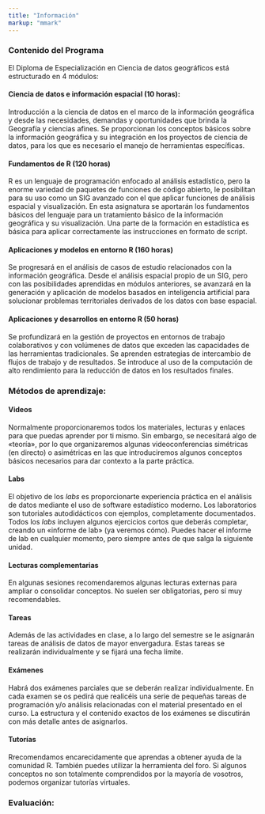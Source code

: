 ```yaml
---
title: "Información"
markup: "mmark"
---
```


### Contenido del Programa

El Diploma de Especialización en Ciencia de datos geográficos está estructurado en 4 módulos:

#### **Ciencia de datos e información espacial** (10 horas): 

Introducción a la ciencia de datos en el marco de la información geográfica y desde las necesidades, demandas y oportunidades que brinda la Geografía y ciencias afines. Se proporcionan los conceptos básicos sobre la información geográfica y su integración en los proyectos de ciencia de datos, para los que es necesario el manejo de herramientas específicas.

#### **Fundamentos de R** (120 horas)

R es un lenguaje de programación enfocado al análisis estadístico, pero la enorme variedad de paquetes de funciones de código abierto, le posibilitan para su uso como un SIG avanzado con el que aplicar funciones de análisis espacial y visualización. En esta asignatura se aportarán los fundamentos básicos del lenguaje para un tratamiento básico de la información geográfica y su visualización. Una parte de la formación en estadística es básica para aplicar correctamente las instrucciones en formato de script.

#### **Aplicaciones y modelos en entorno R** (160 horas)

Se progresará en el análisis de casos de estudio relacionados con la información geográfica. Desde el análisis espacial propio de un SIG, pero con las posibilidades aprendidas en módulos anteriores, se avanzará en la generación y aplicación de modelos basados en inteligencia artificial para solucionar problemas territoriales derivados de los datos con base espacial.

#### **Aplicaciones y desarrollos en entorno R** (50 horas)

Se profundizará en la gestión de proyectos en entornos de trabajo colaborativos y con volúmenes de datos que exceden las capacidades de las herramientas tradicionales. Se aprenden estrategias de intercambio de flujos de trabajo y de resultados. Se introduce al uso de la computación de alto rendimiento para la reducción de datos en los resultados finales.


### Métodos de aprendizaje:


#### **Videos**

Normalmente proporcionaremos todos los materiales, lecturas y enlaces para que puedas aprender por ti mismo. Sin embargo, se necesitará algo de «teoría», por lo que organizaremos algunas videoconferencias simétricas (en directo) o asimétricas en las que introduciremos algunos conceptos básicos necesarios para dar contexto a la parte práctica. 

#### **Labs**

El objetivo de los *labs* es proporcionarte experiencia práctica en el análisis de datos mediante el uso de software estadístico moderno. Los laboratorios son tutoriales autodidácticos con ejemplos, completamente documentados. Todos los *labs* incluyen algunos ejercicios cortos que deberás completar, creando un «informe de lab» (ya veremos cómo). Puedes hacer el informe de lab en cualquier momento, pero siempre antes de que salga la siguiente unidad.

#### **Lecturas complementarias**

En algunas sesiones recomendaremos algunas lecturas externas para ampliar o consolidar conceptos. No suelen ser obligatorias, pero sí muy recomendables.


#### **Tareas**

Además de las actividades en clase, a lo largo del semestre se le asignarán tareas de análisis de datos de mayor envergadura. Estas tareas se realizarán individualmente y se fijará una fecha límite. 

#### **Exámenes**

Habrá dos exámenes parciales que se deberán realizar individualmente. En cada examen se os pedirá que realicéis una serie de pequeñas tareas de programación y/o análisis relacionadas con el material presentado en el curso. La estructura y el contenido exactos de los exámenes se discutirán con más detalle antes de asignarlos.

####  **Tutorías** 

Rrecomendamos encarecidamente que aprendas a obtener ayuda de la comunidad R. También puedes utilizar la herramienta del foro. Si algunos conceptos no son totalmente comprendidos por la mayoría de vosotros, podemos organizar tutorías virtuales.

### Evaluación:



